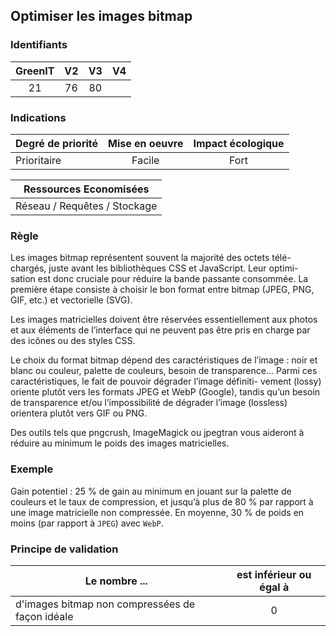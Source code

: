 ## Optimiser les images bitmap

### Identifiants

| GreenIT |  V2  |  V3  |  V4  |
|:-------:|:----:|:----:|:----:|
|  21    | 76  | 80  |      |

### Indications

| Degré de priorité |      Mise en oeuvre       |  Impact écologique    | 
|-------------------|:-------------------------:|:---------------------:|
|  Prioritaire      |  Facile                   |    Fort               | 


|Ressources Economisées                                      |
|:----------------------------------------------------------:|
| Réseau / Requêtes /  Stockage |

### Règle

Les images bitmap représentent souvent la majorité des octets télé- chargés, juste avant les bibliothèques CSS et JavaScript. Leur optimi- sation est donc cruciale pour réduire la bande passante consommée. La première étape consiste à choisir le bon format entre bitmap (JPEG, PNG, GIF, etc.) et vectorielle (SVG).

Les images matricielles doivent être réservées essentiellement aux photos et aux éléments de l’interface qui ne peuvent pas être pris en charge par des icônes ou des styles CSS.

Le choix du format bitmap dépend des caractéristiques de l’image : noir et blanc ou couleur, palette de couleurs, besoin de transparence… Parmi ces caractéristiques, le fait de pouvoir dégrader l’image définiti- vement (lossy) oriente plutôt vers les formats JPEG et WebP (Google), tandis qu’un besoin de transparence et/ou l’impossibilité de dégrader l’image (lossless) orientera plutôt vers GIF ou PNG.

Des outils tels que pngcrush, ImageMagick ou jpegtran vous aideront à réduire au minimum le poids des images matricielles.

### Exemple

Gain potentiel : 25 % de gain au minimum en jouant sur la palette de couleurs et le taux de compression, et jusqu’à plus de 80 % par rapport à une image matricielle non compressée. En moyenne, 30 % de poids en moins (par rapport à `JPEG`) avec `WebP`.

### Principe de validation

| Le nombre ...     | est inférieur ou égal à   |  
|-------------------|:-------------------------:|
| d'images bitmap non compressées de façon idéale  | 0  |
